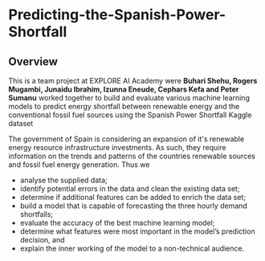 # Predicting-the-Spanish-Power-Shortfall

## Overview
This is a team project at EXPLORE AI Academy were **Buhari Shehu, Rogers Mugambi, Junaidu Ibrahim, Izunna Eneude, Cephars Kefa and Peter Sumanu** worked together to build and evaluate various machine learning models to predict energy shortfall between renewable energy and the conventional fossil fuel sources using the Spanish Power Shortfall Kaggle dataset

The government of Spain is considering an expansion of it's renewable energy resource infrastructure investments. As such, they require information on the trends and patterns of the countries renewable sources and fossil fuel energy generation. Thus we

- analyse the supplied data;
- identify potential errors in the data and clean the existing data set;
- determine if additional features can be added to enrich the data set;
- build a model that is capable of forecasting the three hourly demand shortfalls;
- evaluate the accuracy of the best machine learning model;
- determine what features were most important in the model’s prediction decision, and
- explain the inner working of the model to a non-technical audience.

